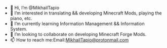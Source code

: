 - 👋 Hi, I’m @MikhailTapio
- 👀 I’m interested in translating && developing Minecraft Mods, playing the piano, etc.
- 🌱 I’m currently learning Information Management && Information System.
- 💞️ I’m looking to collaborate on developing Minecraft Forge Mods.
- 📫 How to reach me:Email:MikhailTapio@protonmail.com

<!---
MikhailTapio/MikhailTapio is a ✨ special ✨ repository because its `README.md` (this file) appears on your GitHub profile.
You can click the Preview link to take a look at your changes.
--->
